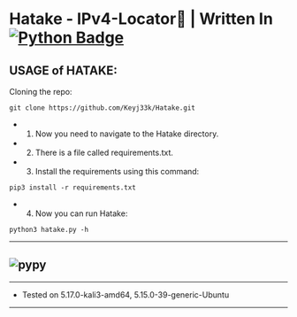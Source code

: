 # Hatake - IPv4-Locator:snake: | Written In <a href="https://www.python.org/"><img src="https://img.shields.io/badge/python-3670A0?style=for-the-badge&logo=python&logoColor=ffdd54" alt="Python Badge"/></a>

USAGE of HATAKE:
-------------------------------------------------------------------

Cloning the repo:
```
git clone https://github.com/Keyj33k/Hatake.git
```
- 1. Now you need to navigate to the Hatake directory.
- 2. There is a file called requirements.txt.
- 3. Install the requirements using this command:
```
pip3 install -r requirements.txt
```
- 4. Now you can run Hatake:
```
python3 hatake.py -h
```
---
![pypy](https://raw.githubusercontent.com/Keyj33k/profiles/main/profile/pypy.jpeg)
---
---
  
- Tested on 5.17.0-kali3-amd64, 5.15.0-39-generic-Ubuntu
  
---

